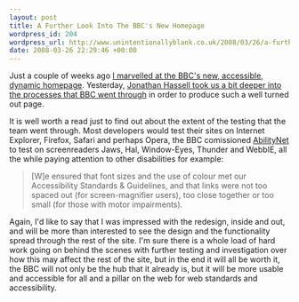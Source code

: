 ```yaml
---
layout: post
title: A Further Look Into The BBC's New Homepage
wordpress_id: 204
wordpress_url: http://www.unintentionallyblank.co.uk/2008/03/26/a-further-look-into-the-bbcs-new-homepage/
date: 2008-03-26 22:29:46 +00:00
---
```

<p>Just a couple of weeks ago <a href="http://www.unintentionallyblank.co.uk/2008/03/12/bbc-does-web-20-accessibly-and-validly/">I marvelled at the BBC's new, accessible, dynamic homepage</a>. Yesterday, <a href="http://www.bbc.co.uk/blogs/bbcinternet/2008/03/homepage_accessibilty.html">Jonathan Hassell took us a bit deeper into the processes that BBC went through</a> in order to produce such a well turned out page.</p>

<p>It is well worth a read just to find out about the extent of the testing that the team went through. Most developers would test their sites on Internet Explorer, Firefox, Safari and perhaps Opera, the BBC comissioned <a href="http://www.abilitynet.org.uk/">AbilityNet</a> to test on screenreaders Jaws, Hal, Window-Eyes, Thunder and WebbIE, all the while paying attention to other disabilities for example:</p>

<blockquote cite="http://www.bbc.co.uk/blogs/bbcinternet/2008/03/homepage_accessibilty.html"><p>[W]e ensured that font sizes and the use of colour met our Accessibility Standards &amp; Guidelines, and that links were not too spaced out (for screen-magnifier users), too close together or too small (for those with motor impairments).</p></blockquote>

<p>Again, I'd like to say that I was impressed with the redesign, inside and out, and will be more than interested to see the design and the functionality spread through the rest of the site. I'm sure there is a whole load of hard work going on behind the scenes with further testing and investigation over how this may affect the rest of the site, but in the end it will all be worth it, the BBC will not only be the hub that it already is, but it will be more usable and accessible for all and a pillar on the web for web standards and accessibility.</p>
